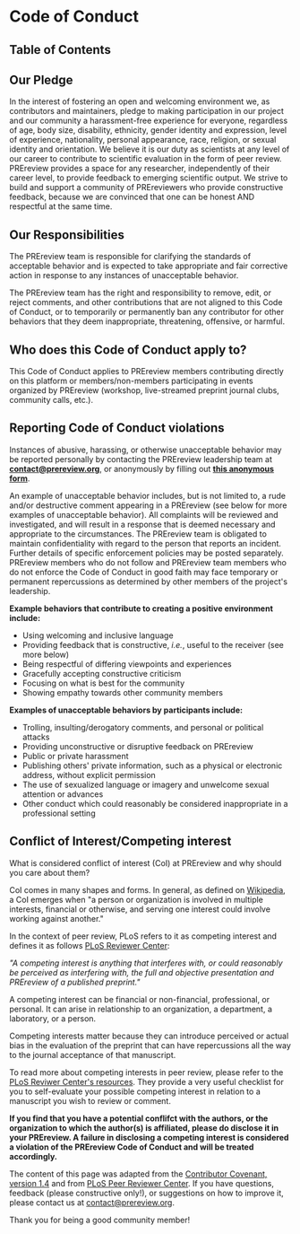 # Code of Conduct

## Table of Contents

## Our Pledge  
In the interest of fostering an open and  welcoming environment we, as contributors and maintainers, pledge to making participation 
in our project and our community a harassment-free experience for everyone, regardless of age, body size, disability, ethnicity, gender 
identity and expression, level of experience, nationality, personal appearance, race, religion, or sexual identity and orientation.
We believe it is our duty as scientists at any level of our career to contribute to scientific evaluation in the form of peer review. 
PREreview provides a space for any researcher, independently of their career level, to provide feedback to emerging scientific output. We strive to build and support a community of PREreviewers who provide constructive feedback, because we are convinced that one can be honest AND respectful at the same time.  

## Our Responsibilities  
The PREreview team is responsible for clarifying the standards of acceptable behavior and is expected to take appropriate and fair 
corrective action in response to any instances of unacceptable behavior.  

The PREreview team has the right and responsibility to remove, edit, or reject comments, and other contributions that are not aligned 
to this Code of Conduct, or to temporarily or permanently ban any contributor for other behaviors that they deem inappropriate, 
threatening, offensive, or harmful. 

## Who does this Code of Conduct apply to?
This Code of Conduct applies to PREreview members contributing directly on this platform or members/non-members participating in events organized by PREreview (workshop, live-streamed preprint journal clubs, community calls, etc.).

## Reporting Code of Conduct violations
Instances of abusive, harassing, or otherwise unacceptable behavior may be reported personally by contacting the PREreview leadership team at **[contact@prereview.org](contact@prereview.org)**, or anonymously by filling out **[this anonymous form](https://forms.gle/a4x3TX2D2XRRN7Wo6)**. 

An example of unacceptable behavior includes, but is not limited to, a rude and/or destructive comment appearing in a PREreview (see below for more examples of unacceptable behavior). All complaints will be reviewed and investigated, and will  result in a response that is deemed necessary and appropriate to the circumstances. The PREreview team is obligated to maintain confidentiality with regard to the person that reports an incident. Further details of specific enforcement policies may be posted separately.
PREreview members who do not follow and PREreview team members who do not enforce the Code of Conduct in good faith may face temporary 
or permanent repercussions as determined by other members of the project's leadership.

**Example behaviors that contribute to creating a positive environment include:**

* Using welcoming and inclusive language
* Providing feedback that is constructive, *i.e.*, useful to the receiver (see more below)
* Being respectful of differing viewpoints and experiences
* Gracefully accepting constructive criticism
* Focusing on what is best for the community
* Showing empathy towards other community members

**Examples of unacceptable behaviors by participants include:**

* Trolling, insulting/derogatory comments, and personal or political attacks
* Providing unconstructive or disruptive feedback on PREreview
* Public or private harassment
* Publishing others' private information, such as a physical or electronic address, without explicit permission
* The use of sexualized language or imagery and unwelcome sexual attention or advances
* Other conduct which could reasonably be considered inappropriate in a professional setting

## Conflict of Interest/Competing interest
What is considered conflict of interest (CoI) at PREreview and why should you care about them?

CoI comes in many shapes and forms. In general, as defined on [Wikipedia](https://en.wikipedia.org/wiki/Conflict_of_interest), a CoI emerges when "a person or organization is involved in multiple interests, financial or otherwise, and serving one interest could involve working against another."

In the context of peer review, PLoS refers to it as competing interest and defines it as follows [PLoS Reviewer Center](http://reviewers.plos.org/resources/competing-interests-for-reviewers/):  

*"A competing interest is anything that interferes with, or could reasonably be perceived as interfering with, the full and objective presentation and PREreview of a published preprint."*

A competing interest can be financial or non-financial, professional, or personal. It can arise in relationship to an organization, a department, a laboratory, or a person.

Competing interests matter because they can introduce perceived or actual bias in the evaluation of the preprint that can have repercussions all the way to the journal acceptance of that manuscript. 

To read more about competing interests in peer review, please refer to the [PLoS Reviwer Center's resources](http://reviewers.plos.org/resources/competing-interests-for-reviewers/). They provide a very useful checklist for you to self-evaluate your possible competing interest in relation to a manuscript you wish to review or comment. 

**If you find that you have a potential conflifct with the authors, or the organization to which the author(s) is affiliated, please do disclose it in your PREreview. A failure in disclosing a competing interest is considered a violation of the PREreview Code of Conduct and will be treated accordingly.**


The content of this page was adapted from the [Contributor Covenant, version 1.4](https://www.contributor-covenant.org/version/1/4/code-of-conduct.html) and from [PLoS Peer Reviewer Center](http://reviewers.plos.org/). If you have questions, feedback (please constructive only!), or suggestions on how to improve it, please contact us at contact@prereview.org. 

Thank you for being a good community member!
